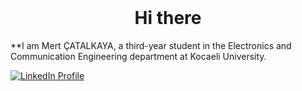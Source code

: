 # &nbsp;<h1 align="center">Hi there </h1>


**I am Mert ÇATALKAYA, a third-year student in the Electronics and Communication Engineering department at Kocaeli University. 

[![LinkedIn Profile](https://img.shields.io/badge/LinkedIn-0077B5?style=for-the-badge&logo=linkedin&logoColor=white)](https://www.linkedin.com/in/mertcatalkaya/)






